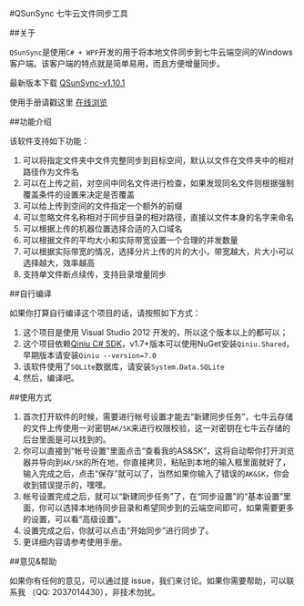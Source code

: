 #QSunSync 七牛云文件同步工具

##关于

`QSunSync`是使用`C# + WPF`开发的用于将本地文件同步到七牛云端空间的Windows客户端。该客户端的特点就是简单易用，而且方便增量同步。

最新版本下载 [QSunSync-v1.10.1](http://devtools.qiniu.com/QSunSync-v1.10.1.zip)

使用手册请戳这里 [在线浏览](http://oiy037d6a.bkt.clouddn.com/qsunsync-man-v1.7.0/index.html)

##功能介绍

该软件支持如下功能：  

1. 可以将指定文件夹中文件完整同步到目标空间，默认以文件在文件夹中的相对路径作为文件名  
2. 可以在上传之前，对空间中同名文件进行检查，如果发现同名文件则根据强制覆盖条件的设置来决定是否覆盖  
3. 可以给上传到空间的文件指定一个额外的前缀
4. 可以忽略文件名称相对于同步目录的相对路径，直接以文件本身的名字来命名  
5. 可以根据上传的机器位置选择合适的入口域名  
6. 可以根据文件的平均大小和实际带宽设置一个合理的并发数量  
7. 可以根据实际带宽的情况，选择分片上传的片的大小，带宽越大，片大小可以选择越大，效率越高  
8. 支持单文件断点续传，支持目录增量同步

##自行编译

如果你打算自行编译这个项目的话，请按照如下方式：

1. 这个项目是使用 Visual Studio 2012 开发的，所以这个版本以上的都可以；
2. 这个项目依赖[Qiniu C# SDK](https://github.com/qiniu/csharp-sdk)，v1.7+版本可以使用NuGet安装`Qiniu.Shared`，早期版本请安装`Qiniu --version=7.0`
3. 该软件使用了`SQLite`数据库，请安装`System.Data.SQLite`
3. 然后，编译吧。


##使用方式

1. 首次打开软件的时候，需要进行帐号设置才能去“新建同步任务”，七牛云存储的文件上传使用一对密钥`AK/SK`来进行权限校验，这一对密钥在七牛云存储的后台里面是可以找到的。
2. 你可以直接到“帐号设置”里面点击“查看我的AS&SK”，这将自动帮你打开浏览器并导向到`AK/SK`的所在地，你直接拷贝，粘贴到本地的输入框里面就好了，输入完成之后，点击“保存”就可以了，当然如果你输入了错误的`AK&SK`，你会收到错误提示的，嘿嘿。
3. 帐号设置完成之后，就可以“新建同步任务”了，在“同步设置”的“基本设置”里面，你可以选择本地待同步目录和希望同步到的云端空间即可，如果需要更多的设置，可以看“高级设置”。
4. 设置完成之后，你就可以点击“开始同步”进行同步了。
5. 更详细内容请参考使用手册。

##意见&帮助

如果你有任何的意见，可以通过提 issue，我们来讨论。如果你需要帮助，可以联系我 （QQ: 2037014430），非技术勿扰。
